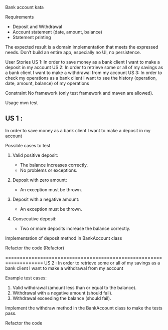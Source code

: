 Bank account kata

Requirements
- Deposit and Withdrawal
- Account statement (date, amount, balance)
- Statement printing

The expected result is a domain implementation that meets the expressed needs.
Don’t build an entire app, especially no UI, no persistence.

User Stories
US 1:
In order to save money as a bank client I want to make a deposit in my account
US 2:
In order to retrieve some or all of my savings as a bank client I want to make a
withdrawal from my account
US 3:
In order to check my operations as a bank client I want to see the history (operation,
date, amount, balance) of my operations

Constraint
No framework (only test framework and maven are allowed).

Usage
mvn test

US 1 : 
---------
In order to save money as a bank client I want to make a deposit in my account

Possible cases to test

1) Valid positive deposit:
   - The balance increases correctly.
   - No problems or exceptions.

2) Deposit with zero amount:
   - An exception must be thrown.
   
3) Deposit with a negative amount:
   - An exception must be thrown.

4) Consecutive deposit:
   - Two or more deposits increase the balance correctly.

Implementation of deposit method in BankAccount class

Refactor the code (Refactor)

===================================================================
US 2 : In order to retrieve some or all of my savings as a bank client I want to make a
withdrawal from my account

Example test cases:
1) Valid withdrawal (amount less than or equal to the balance).
2) Withdrawal with a negative amount (should fail).
3) Withdrawal exceeding the balance (should fail).

Implement the withdraw method in the BankAccount class to make the tests pass.

Refactor the code
